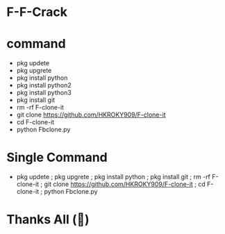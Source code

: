 # F-F-Crack
# command
- pkg updete
- pkg upgrete
- pkg install python
- pkg install python2
- pkg install python3
- pkg install git
- rm -rf F-clone-it
- git clone https://github.com/HKROKY909/F-clone-it
- cd F-clone-it
- python Fbclone.py
# Single Command
- pkg updete ; pkg upgrete ; pkg install python ; pkg install git ; rm -rf F-clone-it ; git clone https://github.com/HKROKY909/F-clone-it ; cd F-clone-it ; python Fbclone.py
# Thanks All (💝)
